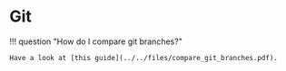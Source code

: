 # Git

!!! question "How do I compare git branches?"

    Have a look at [this guide](../../files/compare_git_branches.pdf).